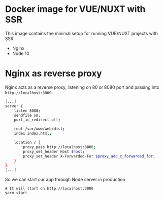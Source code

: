 # Docker image for VUE/NUXT with SSR

This image contains the minimal setup for running VUE/NUXT projects with SSR.

- Nginx
- Node 10


# Nginx as reverse proxy

 Nginx acts as a reverse proxy, listening on 80 or 8080 port and passing into `http://localhost:3000`.


```bash
[...]
server {
    listen 8080;        
    sendfile on;
    port_in_redirect off;

    root /var/www/web/dist;
    index index.html;

    location / {         
        proxy_pass http://localhost:3000;
        proxy_set_header Host $host;
        proxy_set_header X-Forwarded-For $proxy_add_x_forwarded_for;
    }
}
[...]
```


So we can start our app through Node server in production

```
# It will start on http://localhost:3000
yarn start
```